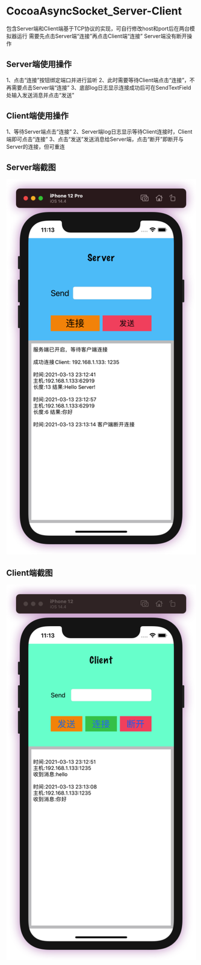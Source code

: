 # CocoaAsyncSocket_Server-Client
包含Server端和Client端基于TCP协议的实现，可自行修改host和port后在两台模拟器运行
需要先点击Server端“连接”再点击Client端“连接”
Server端没有断开操作

## Server端使用操作
1、点击“连接”按钮绑定端口并进行监听
2、此时需要等待Client端点击“连接”，不再需要点击Server端“连接”
3、底部log日志显示连接成功后可在SendTextField处输入发送消息并点击“发送”

## Client端使用操作
1、等待Server端点击“连接”
2、Server端log日志显示等待Client连接时，Client端即可点击“连接”
3、点击“发送”发送消息给Server端，点击“断开”即断开与Server的连接，但可重连

## Server端截图
![Server](Server.png)

## Client端截图
![Client](Client.png)
